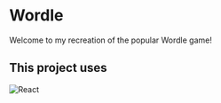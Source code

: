 # Wordle

Welcome to my recreation of the popular Wordle game!

## This project uses
![React](https://img.shields.io/badge/react-%2320232a.svg?style=for-the-badge&logo=react&logoColor=%2361DAFB)
